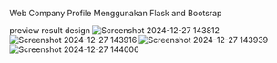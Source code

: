 Web Company Profile Menggunakan Flask and Bootsrap

preview result design
![Screenshot 2024-12-27 143812](https://github.com/user-attachments/assets/1aa8695c-bcab-4b56-97c7-458b7f41806d)
![Screenshot 2024-12-27 143916](https://github.com/user-attachments/assets/8da4d74b-80c1-4049-8b3e-af4b6af85274)
![Screenshot 2024-12-27 143939](https://github.com/user-attachments/assets/2e3e6405-3d38-4c96-8ebd-b43896a09af2)
![Screenshot 2024-12-27 144006](https://github.com/user-attachments/assets/8db1e584-d5b1-4e36-a538-2ad873a36b83)


